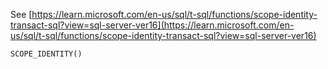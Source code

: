 See [https://learn.microsoft.com/en-us/sql/t-sql/functions/scope-identity-transact-sql?view=sql-server-ver16](https://learn.microsoft.com/en-us/sql/t-sql/functions/scope-identity-transact-sql?view=sql-server-ver16)
```
SCOPE_IDENTITY()
```

